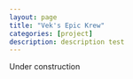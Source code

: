 ```yaml
---
layout: page
title: "Vek's Epic Krew"
categories: [project]
description: description test
---
```

Under construction